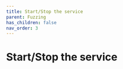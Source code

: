 ```yaml
---
title: Start/Stop the service
parent: Fuzzing
has_children: false
nav_order: 3
---
```


# Start/Stop the service